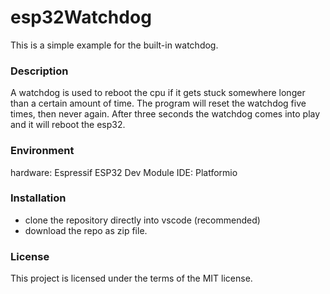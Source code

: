 # esp32Watchdog
This is a simple example for the built-in watchdog.

### Description
A watchdog is used to reboot the cpu if it gets stuck somewhere longer than a certain amount of time.
The program will reset the watchdog five times, then never again. After three seconds the watchdog
comes into play and it will reboot the esp32.

### Environment
  hardware: Espressif ESP32 Dev Module
  IDE:      Platformio
  
### Installation
- clone the repository directly into vscode (recommended)
- download the repo as zip file.

### License
This project is licensed under the terms of the MIT license.
